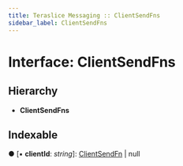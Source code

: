 ```yaml
---
title: Teraslice Messaging :: ClientSendFns
sidebar_label: ClientSendFns
---
```


# Interface: ClientSendFns

## Hierarchy

* **ClientSendFns**

## Indexable

● \[▪ **clientId**: *string*\]: [ClientSendFn](clientsendfn.md) | null

